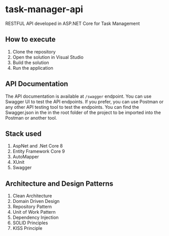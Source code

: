 # task-manager-api
RESTFUL API developed in ASP.NET Core for Task Management

## How to execute
1. Clone the repository
2. Open the solution in Visual Studio
3. Build the solution
4. Run the application

## API Documentation
The API documentation is available at `/swagger` endpoint. 
You can use Swagger UI to test the API endpoints.
If you prefer, you can use Postman or any other API testing tool to test the endpoints.
You can find the Swagger.json in the in the root folder of the project to be imported into the Postman or another tool.

## Stack used
1. AspNet and .Net Core 8
2. Entity Framework Core 9
3. AutoMapper
4. XUnit
5. Swagger

## Architecture and Design Patterns
1. Clean Architecture
2. Domain Driven Design
3. Repository Pattern
4. Unit of Work Pattern
5. Dependency Injection
6. SOLID Principles
7. KISS Principle
